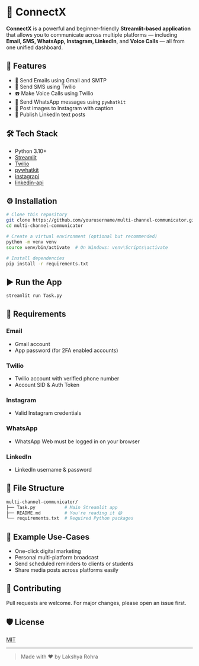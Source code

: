 # 📲 ConnectX

**ConnectX** is a powerful and beginner-friendly **Streamlit-based application** that allows you to communicate across multiple platforms — including **Email, SMS, WhatsApp, Instagram, LinkedIn**, and **Voice Calls** — all from one unified dashboard.

## 🚀 Features

* 📧 Send Emails using Gmail and SMTP
* 📱 Send SMS using Twilio
* ☎️ Make Voice Calls using Twilio
* 💬 Send WhatsApp messages using `pywhatkit`
* 📸 Post images to Instagram with caption
* 🔗 Publish LinkedIn text posts

## 🛠️ Tech Stack

* Python 3.10+
* [Streamlit](https://streamlit.io)
* [Twilio](https://www.twilio.com)
* [pywhatkit](https://pypi.org/project/pywhatkit/)
* [instagrapi](https://github.com/adw0rd/instagrapi)
* [linkedin-api](https://github.com/tomquirk/linkedin-api)

## ⚙️ Installation

```bash
# Clone this repository
git clone https://github.com/yourusername/multi-channel-communicator.git
cd multi-channel-communicator

# Create a virtual environment (optional but recommended)
python -m venv venv
source venv/bin/activate  # On Windows: venv\Scripts\activate

# Install dependencies
pip install -r requirements.txt
```

## ▶️ Run the App

```bash
streamlit run Task.py
```

## 🔐 Requirements

### Email

* Gmail account
* App password (for 2FA enabled accounts)

### Twilio

* Twilio account with verified phone number
* Account SID & Auth Token

### Instagram

* Valid Instagram credentials

### WhatsApp

* WhatsApp Web must be logged in on your browser

### LinkedIn

* LinkedIn username & password

## 📁 File Structure

```bash
multi-channel-communicator/
├── Task.py           # Main Streamlit app
├── README.md         # You're reading it 😄
└── requirements.txt  # Required Python packages
```

## 🧪 Example Use-Cases

* One-click digital marketing
* Personal multi-platform broadcast
* Send scheduled reminders to clients or students
* Share media posts across platforms easily

## 🤝 Contributing

Pull requests are welcome. For major changes, please open an issue first.

## 🛡️ License

[MIT](https://choosealicense.com/licenses/mit/)

---

> Made with ❤️ by Lakshya Rohra
